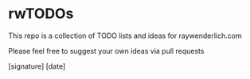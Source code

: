 # rwTODOs

This repo is a collection of TODO lists and ideas for raywenderlich.com

Please feel free to suggest your own ideas via pull requests

[signature] [date]
